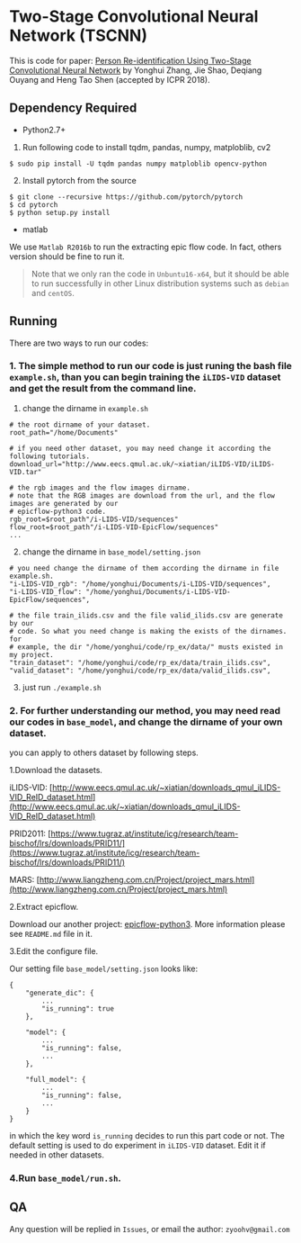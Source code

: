 # Two-Stage Convolutional Neural Network (TSCNN)

This is code for paper: [Person Re-identification Using Two-Stage
Convolutional Neural Network]() by Yonghui Zhang, Jie Shao, Deqiang
Ouyang and Heng Tao Shen (accepted by ICPR 2018).


## Dependency Required

*   Python2.7+

1. Run following code to install tqdm, pandas, numpy, matploblib, cv2

```
$ sudo pip install -U tqdm pandas numpy matploblib opencv-python
```

2. Install pytorch from the source

```
$ git clone --recursive https://github.com/pytorch/pytorch
$ cd pytorch
$ python setup.py install
```

*   matlab

We use `Matlab R2016b` to run the extracting epic flow code. In fact, others version should be fine to run it.


>   Note that we only ran the code in `Unbuntu16-x64`, but it should be able to run successfully in other Linux distribution systems such as `debian` and `centOS`.

## Running

There are two ways to run our codes:

### 1. The simple method to run our code is just runing the bash file `example.sh`, than you can begin training the `iLIDS-VID` dataset and get the result from the command line.

1. change the dirname in `example.sh`

```
# the root dirname of your dataset.
root_path="/home/Documents"

# if you need other dataset, you may need change it according the following tutorials.
download_url="http://www.eecs.qmul.ac.uk/~xiatian/iLIDS-VID/iLIDS-VID.tar"

# the rgb images and the flow images dirname.
# note that the RGB images are download from the url, and the flow images are generated by our 
# epicflow-python3 code.
rgb_root=$root_path"/i-LIDS-VID/sequences"
flow_root=$root_path"/i-LIDS-VID-EpicFlow/sequences"
...
```

2. change the dirname in `base_model/setting.json`

```
# you need change the dirname of them according the dirname in file example.sh.
"i-LIDS-VID_rgb": "/home/yonghui/Documents/i-LIDS-VID/sequences",
"i-LIDS-VID_flow": "/home/yonghui/Documents/i-LIDS-VID-EpicFlow/sequences",

# the file train_ilids.csv and the file valid_ilids.csv are generate by our 
# code. So what you need change is making the exists of the dirnames. for
# example, the dir "/home/yonghui/code/rp_ex/data/" musts existed in my project.
"train_dataset": "/home/yonghui/code/rp_ex/data/train_ilids.csv",
"valid_dataset": "/home/yonghui/code/rp_ex/data/valid_ilids.csv",
```

3. just run `./example.sh`


### 2. For further understanding our method, you may need read our codes in `base_model`, and change the dirname of your own dataset.

you can apply to others dataset by following steps.

1.Download the datasets.

iLIDS-VID:
[http://www.eecs.qmul.ac.uk/~xiatian/downloads_qmul_iLIDS-VID_ReID_dataset.html](http://www.eecs.qmul.ac.uk/~xiatian/downloads_qmul_iLIDS-VID_ReID_dataset.html)

PRID2011:
[https://www.tugraz.at/institute/icg/research/team-bischof/lrs/downloads/PRID11/](https://www.tugraz.at/institute/icg/research/team-bischof/lrs/downloads/PRID11/)

MARS:
[http://www.liangzheng.com.cn/Project/project_mars.html](http://www.liangzheng.com.cn/Project/project_mars.html)

2.Extract epicflow.

Download our another project:
[epicflow-python3](https://github.com/zyoohv/epicflow-python3.git).
More information please see `README.md` file in it.

3.Edit the configure file.

Our setting file `base_model/setting.json` looks like:

```
{
    "generate_dic": {
        ...
        "is_running": true
    },

    "model": {
        ...
        "is_running": false,
        ...
    },

    "full_model": {
        ...
        "is_running": false,
        ...
    }
}
```

in which the key word `is_running` decides to run this part code or
not. The default setting is used to do experiment in `iLIDS-VID`
dataset. Edit it if needed in other datasets.

### 4.Run `base_model/run.sh`.

## QA

Any question will be replied in `Issues`, or email the author:
`zyoohv@gmail.com`
